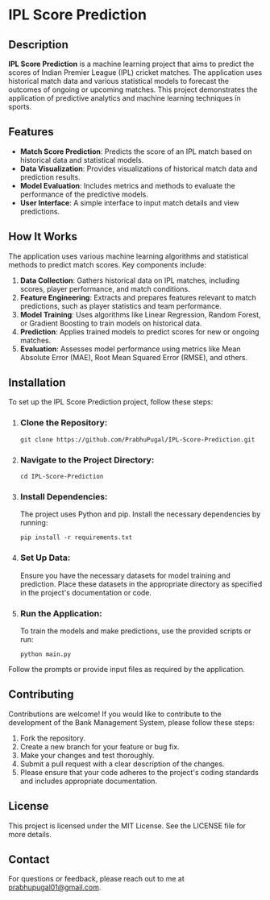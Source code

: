 # IPL Score Prediction

## Description
**IPL Score Prediction** is a machine learning project that aims to predict the scores of Indian Premier League (IPL) cricket matches. The application uses historical match data and various statistical models to forecast the outcomes of ongoing or upcoming matches. This project demonstrates the application of predictive analytics and machine learning techniques in sports.

## Features
- **Match Score Prediction**: Predicts the score of an IPL match based on historical data and statistical models.
- **Data Visualization**: Provides visualizations of historical match data and prediction results.
- **Model Evaluation**: Includes metrics and methods to evaluate the performance of the predictive models.
- **User Interface**: A simple interface to input match details and view predictions.

## How It Works
The application uses various machine learning algorithms and statistical methods to predict match scores. Key components include:

1. **Data Collection**: Gathers historical data on IPL matches, including scores, player performance, and match conditions.
2. **Feature Engineering**: Extracts and prepares features relevant to match predictions, such as player statistics and team performance.
3. **Model Training**: Uses algorithms like Linear Regression, Random Forest, or Gradient Boosting to train models on historical data.
4. **Prediction**: Applies trained models to predict scores for new or ongoing matches.
5. **Evaluation**: Assesses model performance using metrics like Mean Absolute Error (MAE), Root Mean Squared Error (RMSE), and others.

## Installation

To set up the IPL Score Prediction project, follow these steps:

1. ### Clone the Repository:
   ```
   git clone https://github.com/PrabhuPugal/IPL-Score-Prediction.git
2. ### Navigate to the Project Directory:
   ```
   cd IPL-Score-Prediction
3. ### Install Dependencies:
   The project uses Python and pip. Install the necessary dependencies by running:
   ```
   pip install -r requirements.txt
5. ### Set Up Data:
   Ensure you have the necessary datasets for model training and prediction. Place these datasets in the appropriate directory as specified in the project's documentation or code.
6. ### Run the Application:
   To train the models and make predictions, use the provided scripts or run:
   ```
   python main.py
Follow the prompts or provide input files as required by the application.

## Contributing
Contributions are welcome! If you would like to contribute to the development of the Bank Management System, please follow these steps:

1. Fork the repository.
2. Create a new branch for your feature or bug fix.
3. Make your changes and test thoroughly.
4. Submit a pull request with a clear description of the changes.
5. Please ensure that your code adheres to the project's coding standards and includes appropriate documentation.

## License
This project is licensed under the MIT License. See the LICENSE file for more details.

## Contact
For questions or feedback, please reach out to me at prabhupugal01@gmail.com.
